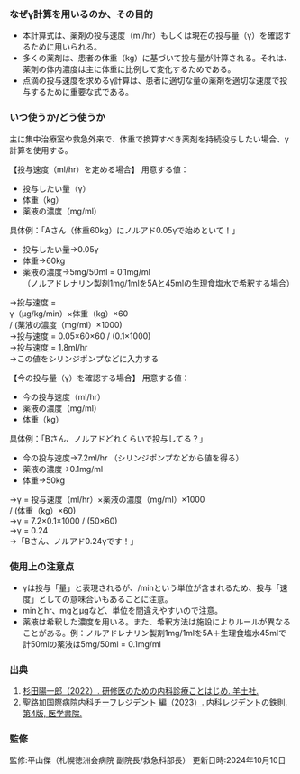 ### なぜγ計算を用いるのか、その目的

* 本計算式は、薬剤の投与速度（ml/hr）もしくは現在の投与量（γ）を確認するために用いられる。
* 多くの薬剤は、患者の体重（kg）に基づいて投与量が計算される。それは、薬剤の体内濃度は主に体重に比例して変化するためである。
* 点滴の投与速度を求めるγ計算は、患者に適切な量の薬剤を適切な速度で投与するために重要な式である。

### いつ使うか/どう使うか

主に集中治療室や救急外来で、体重で換算すべき薬剤を持続投与したい場合、γ計算を使用する。


【投与速度（ml/hr）を定める場合】
用意する値：
* 投与したい量（γ）  
* 体重（kg）  
* 薬液の濃度（mg/ml）

	  
具体例：「Aさん（体重60kg）にノルアド0.05γで始めといて！」  
	
* 投与したい量→0.05γ  
* 体重→60kg  
* 薬液の濃度→5mg/50ml = 0.1mg/ml  
  （ノルアドレナリン製剤1mg/1mlを5Aと45mlの生理食塩水で希釈する場合）


<div class="math-formula">
    →投与速度 = <br>γ（μg/kg/min）×体重（kg）×60 <br>/ (薬液の濃度（mg/ml）×1000)
    <br />→投与速度 = 0.05×60×60 / (0.1×1000)
    <br />→投与速度 = 1.8ml/hr
    <br />→この値をシリンジポンプなどに入力する
</div>



【今の投与量（γ）を確認する場合】
用意する値：
* 今の投与速度（ml/hr）  
* 薬液の濃度（mg/ml）  
* 体重（kg）

	  
具体例：「Bさん、ノルアドどれくらいで投与してる？」  

* 今の投与速度→7.2ml/hr
  （シリンジポンプなどから値を得る）
* 薬液の濃度→0.1mg/ml  
* 体重→50kg


<div class="math-formula">
    →γ = 投与速度（ml/hr）×薬液の濃度（mg/ml）×1000 <br>/ (体重（kg）×60)
    <br />→γ = 7.2×0.1×1000 / (50×60)
    <br />→γ = 0.24 <br />→「Bさん、ノルアド0.24γです！」
</div>


### 使用上の注意点

* γは投与「量」と表現されるが、/minという単位が含まれるため、投与「速度」としての意味合いもあることに注意。
* minとhr、mgとμgなど、単位を間違えやすいので注意。
* 薬液は希釈した濃度を用いる。また、希釈方法は施設によりルールが異なることがある。例：ノルアドレナリン製剤1mg/1mlを5A＋生理食塩水45mlで計50mlの薬液は5mg/50ml = 0.1mg/ml

### 出典

1. [杉田陽一郎（2022）. 研修医のための内科診療ことはじめ. 羊土社.](https://www.m2plus.com/content/10725)  
2. [聖路加国際病院内科チーフレジデント 編（2023）. 内科レジデントの鉄則. 第4版, 医学書院.](https://www.amazon.co.jp/dp/4260051199)

### 監修
監修:平山傑（札幌徳洲会病院 副院長/救急科部長）
更新日時:2024年10月10日